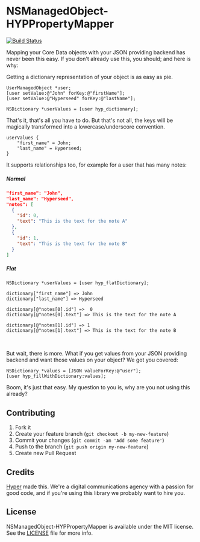 # NSManagedObject-HYPPropertyMapper
[![Build Status](https://img.shields.io/travis/hyperoslo/NSManagedObject-HYPPropertyMapper.svg?style=flat)](https://travis-ci.org/hyperoslo/NSManagedObject-HYPPropertyMapper)

Mapping your Core Data objects with your JSON providing backend has never been this easy. 
If you don't already use this, you should; and here is why:

Getting a dictionary representation of your object is as easy as pie.

``` objc
UserManagedObject *user;
[user setValue:@"John" forKey:@"firstName"];
[user setValue:@"Hyperseed" forKey:@"lastName"];

NSDictionary *userValues = [user hyp_dictionary];
```

That's it, that's all you have to do.
But that's not all, the keys will be magically transformed into a lowercase/underscore convention.

```
userValues {
    "first_name" = John;
    "last_name" = Hyperseed;
}
```

It supports relationships too, for example for a user that has many notes:

##### Normal
```json
"first_name": "John",
"last_name": "Hyperseed",
"notes": [
  {
    "id": 0,
    "text": "This is the text for the note A"
  },
  {
    "id": 1,
    "text": "This is the text for the note B"
  }
]
```

##### Flat
```objc
NSDictionary *userValues = [user hyp_flatDictionary];
```

```objc
dictionary["first_name"] => John
dictionary["last_name"] => Hyperseed

dictionary[@"notes[0].id"] =>  0
dictionary[@"notes[0].text"] => This is the text for the note A

dictionary[@"notes[1].id"] => 1
dictionary[@"notes[1].text"] => This is the text for the note B
```

<br/>

But wait, there is more.
What if you get values from your JSON providing backend and want those values on your object?
We got you covered:

``` objc
NSDictionary *values = [JSON valueForKey:@"user"];
[user hyp_fillWithDictionary:values];
```

Boom, it's just that easy. My question to you is, why are you not using this already?

## Contributing

1. Fork it
2. Create your feature branch (`git checkout -b my-new-feature`)
3. Commit your changes (`git commit -am 'Add some feature'`)
4. Push to the branch (`git push origin my-new-feature`)
5. Create new Pull Request

## Credits

[Hyper](http://hyper.no) made this. We're a digital communications agency with a passion for good code,
and if you're using this library we probably want to hire you.

## License

NSManagedObject-HYPPropertyMapper is available under the MIT license. See the [LICENSE](https://raw.githubusercontent.com/hyperoslo/NSManagedObject-HYPPropertyMapper/master/LICENSE.md) file for more info.
